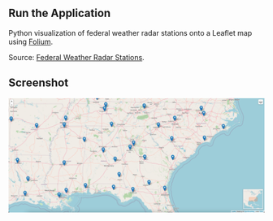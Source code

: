 ## Run the Application

Python visualization of federal weather radar stations onto a Leaflet map using [Folium](https://github.com/python-visualization/folium). 

Source: [Federal Weather Radar Stations](https://coast.noaa.gov/arcgis/rest/services/MarineCadastre/PhysicalOceanographicAndMarineHabitat/MapServer#:~:text=Federal%20Weather%20Radar%20Stations).

## Screenshot
![Weather Radar Map](https://raw.githubusercontent.com/jaredmerchant/weather-radar-map/master/screenshots/screenshot.png)
